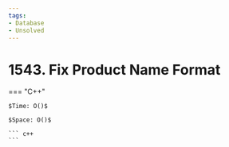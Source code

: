 ```yaml
---
tags:
- Database
- Unsolved
---
```



# 1543. Fix Product Name Format

=== "C++"

    $Time: O()$

    $Space: O()$

    ``` c++
    ```
